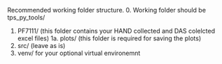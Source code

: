Recommended working folder structure. 
0. Working folder should be tps_py_tools/
1. PF7111/ (this folder contains your HAND collected and DAS colelcted excel files)
    1a. plots/ (this folder is required for saving the plots)
2. src/ (leave as is)
3. venv/ for your optional virtual environemnt
